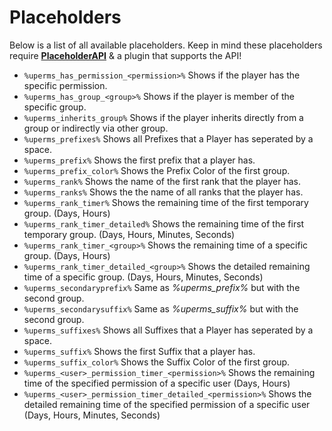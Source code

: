 # Placeholders
Below is a list of all available placeholders. Keep in mind these placeholders require **[PlaceholderAPI](https://www.spigotmc.org/resources/6245/)** & a plugin that supports the API!
<br>

* `%uperms_has_permission_<permission>%`
  Shows if the player has the specific permission.
* `%uperms_has_group_<group>%`
  Shows if the player is member of the specific group.
* `%uperms_inherits_group%`
  Shows if the player inherits directly from a group or indirectly via other group.
* `%uperms_prefixes%`
  Shows all Prefixes that a Player has seperated by a space.
* `%uperms_prefix%`
  Shows the first prefix that a player has.
* `%uperms_prefix_color%`
  Shows the Prefix Color of the first group.
* `%uperms_rank%`
  Shows the name of the first rank that the player has.
* `%uperms_ranks%`
  Shows the the name of all ranks that the player has.
* `%uperms_rank_timer%`
  Shows the remaining time of the first temporary group. (Days, Hours)
* `%uperms_rank_timer_detailed%`
  Shows the remaining time of the first temporary group. (Days, Hours, Minutes, Seconds)
* `%uperms_rank_timer_<group>%`
  Shows the remaining time of a specific group. (Days, Hours)
* `%uperms_rank_timer_detailed_<group>%`
  Shows the detailed remaining time of a specific group. (Days, Hours, Minutes, Seconds)
* `%uperms_secondaryprefix%`
  Same as *%uperms_prefix%* but with the second group.
* `%uperms_secondarysuffix%`
  Same as *%uperms_suffix%* but with the second group.
* `%uperms_suffixes%`
  Shows all Suffixes that a Player has seperated by a space.
* `%uperms_suffix%`
  Shows the first Suffix that a player has.
* `%uperms_suffix_color%`
  Shows the Suffix Color of the first group.
* `%uperms_<user>_permission_timer_<permission>%`
  Shows the remaining time of the specified permission of a specific user (Days, Hours)
* `%uperms_<user>_permission_timer_detailed_<permission>%`
  Shows the detailed remaining time of the specified permission of a specific user (Days, Hours, Minutes, Seconds)
